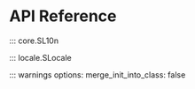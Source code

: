 # API Reference

::: core.SL10n

::: locale.SLocale

::: warnings
    options:
      merge_init_into_class: false
